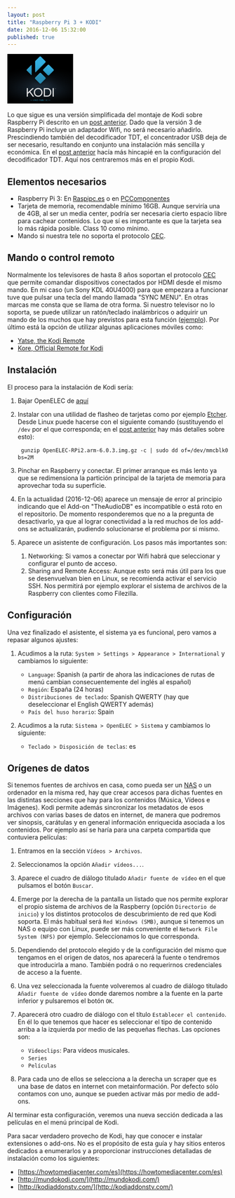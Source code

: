 ```yaml
---
layout: post
title: "Raspberry Pi 3 + KODI"
date: 2016-12-06 15:32:00
published: true
---
```


![KODI Logo](/images/posts/kodi-logo.png)

Lo que sigue es una versión simplificada del montaje de Kodi sobre Raspberry Pi descrito en un [post anterior](/2015/03/14/raspi2-kodi-tvheadend.html). Dado que la versión 3 de Raspberry Pi incluye un adaptador Wifi, no será necesario añadirlo. Prescindiendo también del decodificador TDT, el concentrador USB deja de ser necesario, resultando en conjunto una instalación más sencilla y económica. En el [post anterior](/2015/03/14/raspi2-kodi-tvheadend.html) hacía más hincapié en la configuración del decodificador TDT. Aquí nos centraremos más en el propio Kodi.

## Elementos necesarios

* Raspberry Pi 3: En [Raspipc.es](http://www.raspipc.es/public/home/index.php?ver=tienda&accion=verArticulo&idProducto=1340) o en [PCComponentes](https://www.pccomponentes.com/raspberry-pi-3-modelo-b)
* Tarjeta de memoria, recomendable mínimo 16GB. Aunque serviría una de 4GB, al ser un media center, podría ser necesaria cierto espacio libre para cachear contenidos. Lo que sí es importante es que la tarjeta sea lo más rápida posible. Class 10 como mínimo.
* Mando si nuestra tele no soporta el protocolo [CEC](https://en.wikipedia.org/wiki/Consumer_Electronics_Control).

## Mando o control remoto

Normalmente los televisores de hasta 8 años soportan el protocolo [CEC](https://en.wikipedia.org/wiki/Consumer_Electronics_Control) que permite comandar dispositivos conectados por HDMI desde el mismo mando. En mi caso (un Sony KDL 40U4000) para que empezara a funcionar tuve que pulsar una tecla del mando llamada "SYNC MENU". En otras marcas me consta que se llama de otra forma. Si nuestro televisor no lo soporta, se puede utilizar un ratón/teclado inalámbricos o adquirir un mando de los muchos que hay previstos para esta función ([ejemplo](https://www.amazon.es/dp/B017LUBR6W/)). Por último está la opción de utilizar algunas aplicaciones móviles como:

* [Yatse, the Kodi Remote](https://play.google.com/store/apps/details?id=org.leetzone.android.yatsewidgetfree)
* [Kore, Official Remote for Kodi](https://play.google.com/store/apps/details?id=org.xbmc.kore)


## Instalación

El proceso para la instalación de Kodi sería:

1. Bajar OpenELEC de [aquí](http://openelec.tv/get-openelec/category/7-raspberry-pi2-builds)
2. Instalar con una utilidad de flasheo de tarjetas como por ejemplo [Etcher](https://etcher.io/). Desde Linux puede hacerse con el siguiente comando (sustituyendo el `/dev` por el que corresponda; en el [post anterior](/2015/03/14/raspi2-kodi-tvheadend.html) hay más detalles sobre esto):

        gunzip OpenELEC-RPi2.arm-6.0.3.img.gz -c | sudo dd of=/dev/mmcblk0 bs=2M

3. Pinchar en Raspberry y conectar. El primer arranque es más lento ya que se redimensiona la partición principal de la tarjeta de memoria para aprovechar toda su superficie.
4. En la actualidad (2016-12-06) aparece un mensaje de error al principio indicando que el Add-on "TheAudioDB" es incompatible o está roto en el repositorio. De momento responderemos que no a la pregunta de desactivarlo, ya que al lograr conectividad a la red muchos de los add-ons se actualizarán, pudiendo solucionarse el problema por si mismo.
5. Aparece un asistente de configuración. Los pasos más importantes son:

    1. Networking: Si vamos a conectar por Wifi habrá que seleccionar y configurar el punto de acceso.
    2. Sharing and Remote Access: Aunque esto será más útil para los que se desenvuelvan bien en Linux, se recomienda activar el servicio SSH. Nos permitirá por ejemplo explorar el sistema de archivos de la Raspberry con clientes como Filezilla.

## Configuración

Una vez finalizado el asistente, el sistema ya es funcional, pero vamos a repasar algunos ajustes:

1. Acudimos a la ruta: `System > Settings > Appearance > International` y cambiamos lo siguiente:

    * `Language`: Spanish (a partir de ahora las indicaciones de rutas de menú cambian consecuentemente del inglés al español)
    * `Región`: España (24 horas)
    * `Distribuciones de teclado`: Spanish QWERTY (hay que deseleccionar el English QWERTY además)
    * `País del huso horario`: Spain

2. Acudimos a la ruta: `Sistema > OpenELEC > Sistema` y cambiamos lo siguiente:

    * `Teclado > Disposición de teclas`: es

## Orígenes de datos

Si tenemos fuentes de archivos en casa, como pueda ser un [NAS](https://es.wikipedia.org/wiki/Almacenamiento_conectado_en_red) o un ordenador en la misma red, hay que crear accesos para dichas fuentes en las distintas secciones que hay para los contenidos (Música, Vídeos e Imágenes). Kodi permite además sincronizar los metadatos de esos archivos con varias bases de datos en internet, de manera que podremos ver sinopsis, carátulas y en general información enriquecida asociada a los contenidos. Por ejemplo así se haría para una carpeta compartida que contuviera películas:

1. Entramos en la sección `Vídeos > Archivos`.
2. Seleccionamos la opción `Añadir vídeos...`.
3. Aparece el cuadro de diálogo titulado `Añadir fuente de vídeo` en el que pulsamos el botón `Buscar`.
4. Emerge por la derecha de la pantalla un listado que nos permite explorar el propio sistema de archivos de la Raspberry (opción `Directorio de inicio`) y los distintos protocolos de descubrimiento de red que Kodi soporta. El más habitual será `Red Windows (SMB)`, aunque si tenemos un NAS o equipo con Linux, puede ser más conveniente el `Network File System (NFS)` por ejemplo. Seleccionamos lo que corresponda.
5. Dependiendo del protocolo elegido y de la configuración del mismo que tengamos en el origen de datos, nos aparecerá la fuente o tendremos que introducirla a mano. También podrá o no requerirnos credenciales de acceso a la fuente.
6. Una vez seleccionada la fuente volveremos al cuadro de diálogo titulado `Añadir fuente de vídeo` donde daremos nombre a la fuente en la parte inferior y pulsaremos el botón `OK`.
7. Aparecerá otro cuadro de diálogo con el título `Establecer el contenido`. En él lo que tenemos que hacer es seleccionar el tipo de contenido arriba a la izquierda por medio de las pequeñas flechas. Las opciones son:

    * `Videoclips`: Para vídeos musicales.
    * `Series`
    * `Películas`

8. Para cada uno de ellos se selecciona a la derecha un scraper que es una base de datos en internet con metainformación. Por defecto sólo contamos con uno, aunque se pueden activar más por medio de add-ons.

Al terminar esta configuración, veremos una nueva sección dedicada a las películas en el menú principal de Kodi.

Para sacar verdadero provecho de Kodi, hay que conocer e instalar extensiones o add-ons. No es el propósito de esta guía y hay sitios enteros dedicados a enumerarlos y a proporcionar instrucciones detalladas de instalación como los siguientes:

* [https://howtomediacenter.com/es](https://howtomediacenter.com/es)
* [http://mundokodi.com/](http://mundokodi.com/)
* [http://kodiaddonstv.com/](http://kodiaddonstv.com/)
